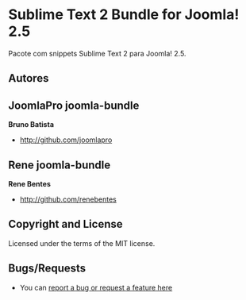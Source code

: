 Sublime Text 2 Bundle for Joomla! 2.5
=====================================

Pacote com snippets Sublime Text 2 para Joomla! 2.5.

Autores
-------

## JoomlaPro joomla-bundle

**Bruno Batista**

+ http://github.com/joomlapro

## Rene joomla-bundle

**Rene Bentes**

+ http://github.com/renebentes

Copyright and License
---------------------

Licensed under the terms of the MIT license.

Bugs/Requests
-------------

* You can [report a bug or request a feature here](http://github.com/renebentes/joomla-bundle/issues)